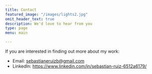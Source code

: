 ```yaml
---
title: Contact
featured_image: "/images/lights2.jpg"
omit_header_text: true
description: We'd love to hear from you
type: page
menu: main

---
```


If you are interested in finding out more about my work:
- Email: sebastianeruizb@gmail.com
- LinkedIn: https://www.linkedin.com/in/sebastian-ruiz-6512a6179/
